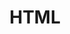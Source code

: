 ---
view: category
lang: en
order: 2
top: true
title: HTML
description: 
excerpt: 
slug: html5
meta:
  - property: og:image
    content: https://ktquez.com/share/ktquez-play-image-share.png
  - name: twitter:image
    content: https://ktquez.com/share/ktquez-play-image-share.png
---